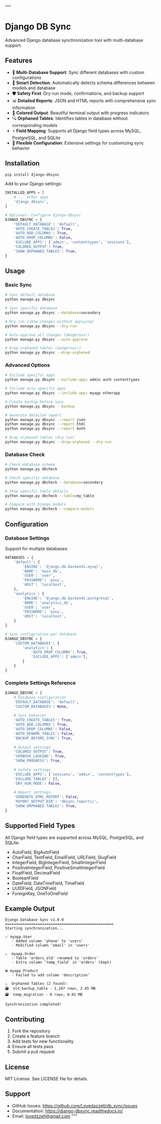 """
# Django DB Sync

Advanced Django database synchronization tool with multi-database support.

## Features

- 🔄 **Multi-Database Support**: Sync different databases with custom configurations
- 🎯 **Smart Detection**: Automatically detects schema differences between models and database
- 🛡️ **Safety First**: Dry-run mode, confirmations, and backup support
- 📊 **Detailed Reports**: JSON and HTML reports with comprehensive sync information
- 🎨 **Colored Output**: Beautiful terminal output with progress indicators
- 🔍 **Orphaned Tables**: Identifies tables in database without corresponding models
- ⚡ **Field Mapping**: Supports all Django field types across MySQL, PostgreSQL, and SQLite
- 🔧 **Flexible Configuration**: Extensive settings for customizing sync behavior

## Installation

```bash
pip install django-dbsync
```

Add to your Django settings:

```python
INSTALLED_APPS = [
    # ... other apps
    'django_dbsync',
]

# Optional: Configure django-dbsync
DJANGO_DBSYNC = {
    'DEFAULT_DATABASE': 'default',
    'AUTO_CREATE_TABLES': True,
    'AUTO_ADD_COLUMNS': True,
    'AUTO_DROP_COLUMNS': False,
    'EXCLUDE_APPS': ['admin', 'contenttypes', 'sessions'],
    'COLORED_OUTPUT': True,
    'SHOW_ORPHANED_TABLES': True,
}
```

## Usage

### Basic Sync
```bash
# Sync default database
python manage.py dbsync

# Sync specific database
python manage.py dbsync --database=secondary

# Dry run (show changes without applying)
python manage.py dbsync --dry-run

# Auto-approve all changes (dangerous!)
python manage.py dbsync --auto-approve

# Drop orphaned tables (dangerous!)
python manage.py dbsync --drop-orphaned 
```

### Advanced Options
```bash
# Exclude specific apps
python manage.py dbsync --exclude-apps admin auth contenttypes

# Include only specific apps
python manage.py dbsync --include-apps myapp otherapp

# Create backup before sync
python manage.py dbsync --backup

# Generate detailed report
python manage.py dbsync --report json
python manage.py dbsync --report html
python manage.py dbsync --report both

# Drop orphaned tables (dry run)
python manage.py dbsync --drop-orphaned --dry-run
```

### Database Check
```bash
# Check database schema
python manage.py dbcheck

# Check specific database
python manage.py dbcheck --database=secondary

# Show specific table details
python manage.py dbcheck --table=my_table

# Compare with Django models
python manage.py dbcheck --compare-models


```

## Configuration

### Database Settings

Support for multiple databases: 

```python
DATABASES = {
    'default': {
        'ENGINE': 'django.db.backends.mysql',
        'NAME': 'main_db',
        'USER': 'user',
        'PASSWORD': 'pass',
        'HOST': 'localhost',
    },
    'analytics': {
        'ENGINE': 'django.db.backends.postgresql',
        'NAME': 'analytics_db',
        'USER': 'user',
        'PASSWORD': 'pass',
        'HOST': 'localhost',
    }
}

# Sync configuration per database
DJANGO_DBSYNC = {
    'CUSTOM_DATABASES': {
        'analytics': {
            'AUTO_DROP_COLUMNS': True,
            'EXCLUDE_APPS': ['admin'],
        }
    }
}
```

### Complete Settings Reference

```python
DJANGO_DBSYNC = {
    # Database configuration
    'DEFAULT_DATABASE': 'default',
    'CUSTOM_DATABASES': None,
    
    # Sync behavior
    'AUTO_CREATE_TABLES': True,
    'AUTO_ADD_COLUMNS': True,
    'AUTO_DROP_COLUMNS': False,
    'AUTO_RENAME_TABLES': False,
    'BACKUP_BEFORE_SYNC': True,
    
    # Output settings
    'COLORED_OUTPUT': True,
    'VERBOSE_LOGGING': True,
    'SHOW_PROGRESS': True,
    
    # Safety settings
    'EXCLUDE_APPS': ['sessions', 'admin', 'contenttypes'],
    'EXCLUDE_TABLES': [],
    'DRY_RUN_MODE': False,
    
    # Report settings
    'GENERATE_HTML_REPORT': False,
    'REPORT_OUTPUT_DIR': 'dbsync_reports/',
    'SHOW_ORPHANED_TABLES': True,
}
```

## Supported Field Types

All Django field types are supported across MySQL, PostgreSQL, and SQLite:

- AutoField, BigAutoField
- CharField, TextField, EmailField, URLField, SlugField
- IntegerField, BigIntegerField, SmallIntegerField
- PositiveIntegerField, PositiveSmallIntegerField
- FloatField, DecimalField
- BooleanField
- DateField, DateTimeField, TimeField
- UUIDField, JSONField
- ForeignKey, OneToOneField

## Example Output

```
Django Database Sync v1.0.0
==================================================
Starting synchronization...

✅ myapp.User
   - Added column 'phone' to 'users'
   - Modified column 'email' in 'users'

⚠️  myapp.Order
   - Table 'orders_old' renamed to 'orders'
   - Extra column 'temp_field' in 'orders' (kept)

❌ myapp.Product
   - Failed to add column 'description'

⚠️  Orphaned Tables (2 found):
🗃️  old_backup_table - 1,247 rows, 2.45 MB
🗃️  temp_migration - 0 rows, 0.01 MB

Synchronization completed!
```

## Contributing

1. Fork the repository
2. Create a feature branch
3. Add tests for new functionality
4. Ensure all tests pass
5. Submit a pull request

## License

MIT License. See LICENSE file for details.

## Support

- GitHub Issues: https://github.com/Lovedazzell/db_sync/issues
- Documentation: https://django-dbsync.readthedocs.io/
- Email: lovedzzell@gmail.com
"""